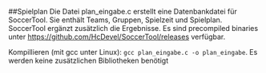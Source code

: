 ##Spielplan
Die Datei plan_eingabe.c erstellt eine Datenbankdatei für SoccerTool. Sie enthält Teams, Gruppen, Spielzeit und Spielplan. SoccerTool ergänzt zusätzlich die Ergebnisse. Es sind precompiled binaries unter https://github.com/HcDevel/SoccerTool/releases verfügbar.

Kompillieren (mit gcc unter Linux): ``gcc plan_eingabe.c -o plan_eingabe``. Es werden keine zusätzlichen Bibliotheken benötigt
